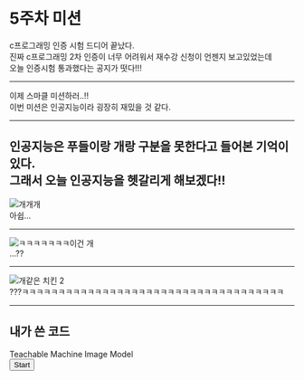 5주차 미션
===============
c프로그래밍 인증 시험 드디어 끝났다.    
진짜 c프로그래밍 2차 인증이 너무 어려워서 재수강 신청이 언젠지 보고있었는데     
오늘 인증시험 통과했다는 공지가 떳다!!!   
**********************  

이제 스마클 미션하러..!!   
이번 미션은 인공지능이라 굉장히 재밌을 것 같다.


-----------------------------------
인공지능은 푸들이랑 개랑 구분을 못한다고 들어본 기억이 있다.   
그래서 오늘 인공지능을 헷갈리게 해보겠다!!   
----------

![개개개](https://user-images.githubusercontent.com/81511939/119467492-859c2b00-bd80-11eb-9d5c-25651fa28864.PNG)   
아쉽...   

------------

![ㅋㅋㅋㅋㅋㅋㅋ이건 개](https://user-images.githubusercontent.com/81511939/119467560-95b40a80-bd80-11eb-99c2-07a54703afb3.PNG)   
...??   

----------------

![개같은 치킨 2](https://user-images.githubusercontent.com/81511939/119467673-b2504280-bd80-11eb-9080-cc5704405424.PNG)   
???ㅋㅋㅋㅋㅋㅋㅋㅋㅋㅋㅋㅋㅋㅋㅋㅋㅋㅋㅋㅋㅋㅋㅋㅋㅋㅋㅋㅋㅋㅋㅋㅋㅋㅋㅋㅋ

---------

내가 쓴 코드
---   
<div>Teachable Machine Image Model</div>
<button type="button" onclick="init()">Start</button>
<div id="webcam-container"></div>
<div id="label-container"></div>
<script src="https://cdn.jsdelivr.net/npm/@tensorflow/tfjs@1.3.1/dist/tf.min.js"></script>
<script src="https://cdn.jsdelivr.net/npm/@teachablemachine/image@0.8/dist/teachablemachine-image.min.js"></script>
<script type="text/javascript">
    // More API functions here:
    // https://github.com/googlecreativelab/teachablemachine-community/tree/master/libraries/image

    // the link to your model provided by Teachable Machine export panel
    const URL = "./my_model/";

    let model, webcam, labelContainer, maxPredictions;

    // Load the image model and setup the webcam
    async function init() {
        const modelURL = URL + "model.json";
        const metadataURL = URL + "metadata.json";

        // load the model and metadata
        // Refer to tmImage.loadFromFiles() in the API to support files from a file picker
        // or files from your local hard drive
        // Note: the pose library adds "tmImage" object to your window (window.tmImage)
        model = await tmImage.load(modelURL, metadataURL);
        maxPredictions = model.getTotalClasses();

        // Convenience function to setup a webcam
        const flip = true; // whether to flip the webcam
        webcam = new tmImage.Webcam(200, 200, flip); // width, height, flip
        await webcam.setup(); // request access to the webcam
        await webcam.play();
        window.requestAnimationFrame(loop);

        // append elements to the DOM
        document.getElementById("webcam-container").appendChild(webcam.canvas);
        labelContainer = document.getElementById("label-container");
        for (let i = 0; i < maxPredictions; i++) { // and class labels
            labelContainer.appendChild(document.createElement("div"));
        }
    }

    async function loop() {
        webcam.update(); // update the webcam frame
        await predict();
        window.requestAnimationFrame(loop);
    }

    // run the webcam image through the image model
    async function predict() {
        // predict can take in an image, video or canvas html element
        const prediction = await model.predict(webcam.canvas);
        for (let i = 0; i < maxPredictions; i++) {
            const classPrediction =
                prediction[i].className + ": " + prediction[i].probability.toFixed(2);
            labelContainer.childNodes[i].innerHTML = classPrediction;
        }
    }
</script>

